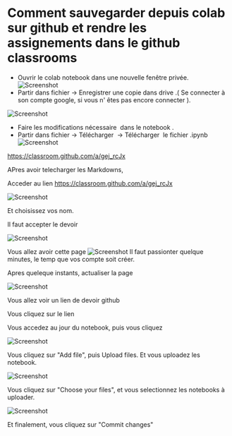 # Comment sauvegarder depuis colab sur github et rendre les assignements dans le github classrooms

-   Ouvrir le colab notebook dans une nouvelle fenêtre privée.
![Screenshot](images/image.png "S1")
-   Partir dans fichier -> Enregistrer une copie dans drive .( Se connecter à son compte google, si vous n' êtes pas encore connecter ).

![Screenshot](images/1.png "S1")
-   Faire les modifications nécessaire  dans le notebook .
-   Partir dans fichier -> Télécharger  -> Télécharger  le fichier .ipynb
![Screenshot](images/2.png "S2")


https://classroom.github.com/a/gej_rcJx

APres avoir telecharger les Markdowns, 

Acceder au lien https://classroom.github.com/a/gej_rcJx

![Screenshot](images/3.png "S1")

Et choisissez vos nom.

Il faut accepter le devoir

![Screenshot](images/4.png "S1")


Vous allez avoir cette page
![Screenshot](images/5.png "S1")
Il faut passionter quelque minutes, le temp que vos compte soit créer.

Apres queleque instants, actualiser la page

![Screenshot](images/6.png "S1")

Vous allez voir un lien de devoir github

Vous cliquez sur le lien

Vous accedez au jour du notebook, puis vous cliquez 

![Screenshot](images/7.png "S1")

Vous cliquez sur "Add file", puis Upload files.
Et vous uploadez les notebook.

![Screenshot](images/8.png "S1")

Vous cliquez sur "Choose your files", et vous selectionnez les notebooks à uploader.

![Screenshot](images/9.png "S1")

Et finalement, vous cliquez sur "Commit changes"

